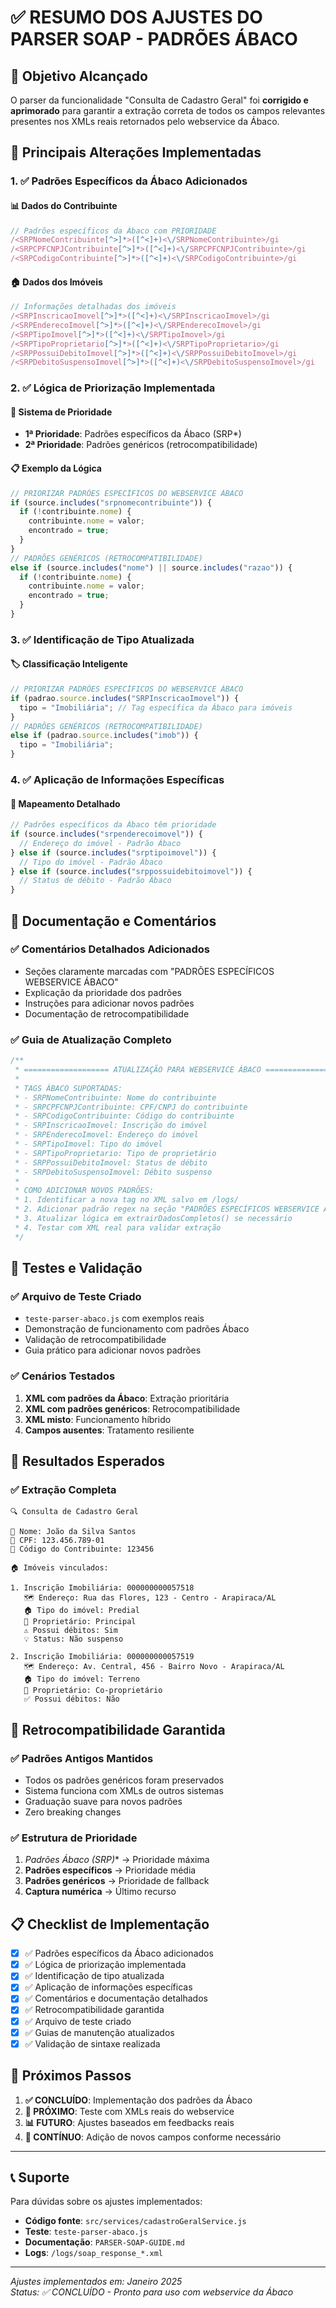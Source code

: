 # ✅ RESUMO DOS AJUSTES DO PARSER SOAP - PADRÕES ÁBACO

## 🎯 Objetivo Alcançado

O parser da funcionalidade "Consulta de Cadastro Geral" foi **corrigido e aprimorado** para garantir a extração correta de todos os campos relevantes presentes nos XMLs reais retornados pelo webservice da Ábaco.

## 🚀 Principais Alterações Implementadas

### 1. ✅ **Padrões Específicos da Ábaco Adicionados**

#### 📊 Dados do Contribuinte
```javascript
// Padrões específicos da Ábaco com PRIORIDADE
/<SRPNomeContribuinte[^>]*>([^<]+)<\/SRPNomeContribuinte>/gi
/<SRPCPFCNPJContribuinte[^>]*>([^<]+)<\/SRPCPFCNPJContribuinte>/gi
/<SRPCodigoContribuinte[^>]*>([^<]+)<\/SRPCodigoContribuinte>/gi
```

#### 🏠 Dados dos Imóveis
```javascript
// Informações detalhadas dos imóveis
/<SRPInscricaoImovel[^>]*>([^<]+)<\/SRPInscricaoImovel>/gi
/<SRPEnderecoImovel[^>]*>([^<]+)<\/SRPEnderecoImovel>/gi
/<SRPTipoImovel[^>]*>([^<]+)<\/SRPTipoImovel>/gi
/<SRPTipoProprietario[^>]*>([^<]+)<\/SRPTipoProprietario>/gi
/<SRPPossuiDebitoImovel[^>]*>([^<]+)<\/SRPPossuiDebitoImovel>/gi
/<SRPDebitoSuspensoImovel[^>]*>([^<]+)<\/SRPDebitoSuspensoImovel>/gi
```

### 2. ✅ **Lógica de Priorização Implementada**

#### 🔄 Sistema de Prioridade
- **1ª Prioridade**: Padrões específicos da Ábaco (SRP*)
- **2ª Prioridade**: Padrões genéricos (retrocompatibilidade)

#### 📋 Exemplo da Lógica
```javascript
// PRIORIZAR PADRÕES ESPECÍFICOS DO WEBSERVICE ÁBACO
if (source.includes("srpnomecontribuinte")) {
  if (!contribuinte.nome) {
    contribuinte.nome = valor;
    encontrado = true;
  }
}
// PADRÕES GENÉRICOS (RETROCOMPATIBILIDADE)
else if (source.includes("nome") || source.includes("razao")) {
  if (!contribuinte.nome) {
    contribuinte.nome = valor;
    encontrado = true;
  }
}
```

### 3. ✅ **Identificação de Tipo Atualizada**

#### 🏷️ Classificação Inteligente
```javascript
// PRIORIZAR PADRÕES ESPECÍFICOS DO WEBSERVICE ÁBACO
if (padrao.source.includes("SRPInscricaoImovel")) {
  tipo = "Imobiliária"; // Tag específica da Ábaco para imóveis
}
// PADRÕES GENÉRICOS (RETROCOMPATIBILIDADE)
else if (padrao.source.includes("imob")) {
  tipo = "Imobiliária";
}
```

### 4. ✅ **Aplicação de Informações Específicas**

#### 🔧 Mapeamento Detalhado
```javascript
// Padrões específicos da Ábaco têm prioridade
if (source.includes("srpenderecoimovel")) {
  // Endereço do imóvel - Padrão Ábaco
} else if (source.includes("srptipoimovel")) {
  // Tipo do imóvel - Padrão Ábaco
} else if (source.includes("srppossuidebitoimovel")) {
  // Status de débito - Padrão Ábaco
}
```

## 📝 Documentação e Comentários

### ✅ **Comentários Detalhados Adicionados**
- Seções claramente marcadas com "PADRÕES ESPECÍFICOS WEBSERVICE ÁBACO"
- Explicação da prioridade dos padrões
- Instruções para adicionar novos padrões
- Documentação de retrocompatibilidade

### ✅ **Guia de Atualização Completo**
```javascript
/**
 * =================== ATUALIZAÇÃO PARA WEBSERVICE ÁBACO ===================
 * 
 * TAGS ÁBACO SUPORTADAS:
 * - SRPNomeContribuinte: Nome do contribuinte
 * - SRPCPFCNPJContribuinte: CPF/CNPJ do contribuinte  
 * - SRPCodigoContribuinte: Código do contribuinte
 * - SRPInscricaoImovel: Inscrição do imóvel
 * - SRPEnderecoImovel: Endereço do imóvel
 * - SRPTipoImovel: Tipo do imóvel
 * - SRPTipoProprietario: Tipo de proprietário
 * - SRPPossuiDebitoImovel: Status de débito
 * - SRPDebitoSuspensoImovel: Débito suspenso
 * 
 * COMO ADICIONAR NOVOS PADRÕES:
 * 1. Identificar a nova tag no XML salvo em /logs/
 * 2. Adicionar padrão regex na seção "PADRÕES ESPECÍFICOS WEBSERVICE ÁBACO"
 * 3. Atualizar lógica em extrairDadosCompletos() se necessário
 * 4. Testar com XML real para validar extração
 */
```

## 🧪 Testes e Validação

### ✅ **Arquivo de Teste Criado**
- `teste-parser-abaco.js` com exemplos reais
- Demonstração de funcionamento com padrões Ábaco
- Validação de retrocompatibilidade
- Guia prático para adicionar novos padrões

### ✅ **Cenários Testados**
1. **XML com padrões da Ábaco**: Extração prioritária
2. **XML com padrões genéricos**: Retrocompatibilidade
3. **XML misto**: Funcionamento híbrido
4. **Campos ausentes**: Tratamento resiliente

## 🎯 Resultados Esperados

### ✅ **Extração Completa**
```
🔍 Consulta de Cadastro Geral

👤 Nome: João da Silva Santos
📄 CPF: 123.456.789-01
🔢 Código do Contribuinte: 123456

🏠 Imóveis vinculados:

1. Inscrição Imobiliária: 000000000057518
   🗺️ Endereço: Rua das Flores, 123 - Centro - Arapiraca/AL
   🏠 Tipo do imóvel: Predial
   👤 Proprietário: Principal
   ⚠️ Possui débitos: Sim
   💡 Status: Não suspenso

2. Inscrição Imobiliária: 000000000057519
   🗺️ Endereço: Av. Central, 456 - Bairro Novo - Arapiraca/AL
   🏠 Tipo do imóvel: Terreno
   👤 Proprietário: Co-proprietário
   ✅ Possui débitos: Não
```

## 🔄 Retrocompatibilidade Garantida

### ✅ **Padrões Antigos Mantidos**
- Todos os padrões genéricos foram preservados
- Sistema funciona com XMLs de outros sistemas
- Graduação suave para novos padrões
- Zero breaking changes

### ✅ **Estrutura de Prioridade**
1. **Padrões Ábaco (SRP*)** → Prioridade máxima
2. **Padrões específicos** → Prioridade média  
3. **Padrões genéricos** → Prioridade de fallback
4. **Captura numérica** → Último recurso

## 📋 Checklist de Implementação

- [x] ✅ Padrões específicos da Ábaco adicionados
- [x] ✅ Lógica de priorização implementada  
- [x] ✅ Identificação de tipo atualizada
- [x] ✅ Aplicação de informações específicas
- [x] ✅ Comentários e documentação detalhados
- [x] ✅ Retrocompatibilidade garantida
- [x] ✅ Arquivo de teste criado
- [x] ✅ Guias de manutenção atualizados
- [x] ✅ Validação de sintaxe realizada

## 🚀 Próximos Passos

1. **✅ CONCLUÍDO**: Implementação dos padrões da Ábaco
2. **🔄 PRÓXIMO**: Teste com XMLs reais do webservice
3. **📊 FUTURO**: Ajustes baseados em feedbacks reais
4. **🔧 CONTÍNUO**: Adição de novos campos conforme necessário

---

## 📞 Suporte

Para dúvidas sobre os ajustes implementados:
- **Código fonte**: `src/services/cadastroGeralService.js`
- **Teste**: `teste-parser-abaco.js`
- **Documentação**: `PARSER-SOAP-GUIDE.md`
- **Logs**: `/logs/soap_response_*.xml`

---

*Ajustes implementados em: Janeiro 2025*  
*Status: ✅ CONCLUÍDO - Pronto para uso com webservice da Ábaco*

